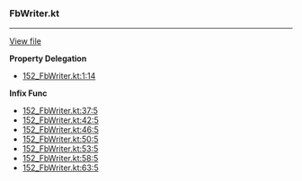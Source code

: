 ### FbWriter.kt
---
[View file](files/152_FbWriter.kt)

**Property Delegation**

 - [152_FbWriter.kt:1:14](files/152_FbWriter.kt#L1:)

**Infix Func**

 - [152_FbWriter.kt:37:5](files/152_FbWriter.kt#L37)
 - [152_FbWriter.kt:42:5](files/152_FbWriter.kt#L42)
 - [152_FbWriter.kt:46:5](files/152_FbWriter.kt#L46)
 - [152_FbWriter.kt:50:5](files/152_FbWriter.kt#L50)
 - [152_FbWriter.kt:53:5](files/152_FbWriter.kt#L53)
 - [152_FbWriter.kt:58:5](files/152_FbWriter.kt#L58)
 - [152_FbWriter.kt:63:5](files/152_FbWriter.kt#L63)
